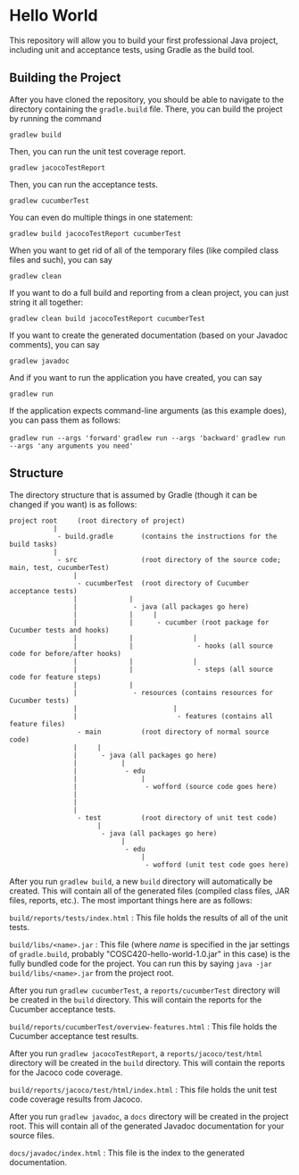 # Hello World
This repository will allow you to build your first professional Java
project, including unit and acceptance tests, using Gradle as the
build tool.

## Building the Project
After you have cloned the repository, you should be able to navigate
to the directory containing the `gradle.build` file. There, you can
build the project by running the command

`gradlew build`

Then, you can run the unit test coverage report.

`gradlew jacocoTestReport`

Then, you can run the acceptance tests. 

`gradlew cucumberTest`

You can even do multiple things in one statement:

`gradlew build jacocoTestReport cucumberTest`

When you want to get rid of all of the temporary files (like compiled class files and such), you can say

`gradlew clean`

If you want to do a full build and reporting from a clean project, you can just string it all together:

`gradlew clean build jacocoTestReport cucumberTest`

If you want to create the generated documentation (based on your Javadoc comments), you can say

`gradlew javadoc`

And if you want to run the application you have created, you can say

`gradlew run`

If the application expects command-line arguments (as this example does), you can pass them as follows:

`gradlew run --args 'forward'`
`gradlew run --args 'backward'`
`gradlew run --args 'any arguments you need'`


## Structure
The directory structure that is assumed by Gradle (though it can be changed if you want) is as follows:

    project root     (root directory of project)
               |
                - build.gradle       (contains the instructions for the build tasks)
               |
                - src                (root directory of the source code; main, test, cucumberTest)
                    |
                     - cucumberTest  (root directory of Cucumber acceptance tests)
                    |             |
                    |              - java (all packages go here)
                    |             |     |
                    |             |      - cucumber (root package for Cucumber tests and hooks)
                    |             |               |
                    |             |                - hooks (all source code for before/after hooks)
                    |             |               |
                    |             |                - steps (all source code for feature steps)
                    |             |
                    |              - resources (contains resources for Cucumber tests)
                    |                        |
                    |                         - features (contains all feature files)
                     - main          (root directory of normal source code)
                    |     |
                    |      - java (all packages go here)
                    |           |
                    |            - edu    
                    |                |
                    |                 - wofford (source code goes here)
                    |            
                    |
                    |
                     - test          (root directory of unit test code)
                          |
                           - java (all packages go here)
                                |
                                 - edu    
                                     |
                                      - wofford (unit test code goes here)

After you run `gradlew build`, a new `build` directory will automatically be created. This will contain all of the generated files (compiled class files, JAR files, reports, etc.). The most important things here are as follows:

`build/reports/tests/index.html`
: This file holds the results of all of the unit tests.

`build/libs/<name>.jar`
: This file (where *name* is specified in the jar settings of `gradle.build`, 
  probably "COSC420-hello-world-1.0.jar" in this case) is the fully bundled code 
  for the project. You can run this by saying
  `java -jar build/libs/<name>.jar`
  from the project root.

After you run `gradlew cucumberTest`, a `reports/cucumberTest` directory will be created in the `build` directory. This will contain the reports for the Cucumber acceptance tests.

`build/reports/cucumberTest/overview-features.html`
: This file holds the Cucumber acceptance test results.

After you run `gradlew jacocoTestReport`, a `reports/jacoco/test/html` directory will be created in the `build` directory. This will contain the reports for the Jacoco code coverage.
  
`build/reports/jacoco/test/html/index.html`
: This file holds the unit test code coverage results from Jacoco.

After you run `gradlew javadoc`, a `docs` directory will be created in the project root. This will contain all of the generated Javadoc documentation for your source files.  

`docs/javadoc/index.html`
: This file is the index to the generated documentation.

